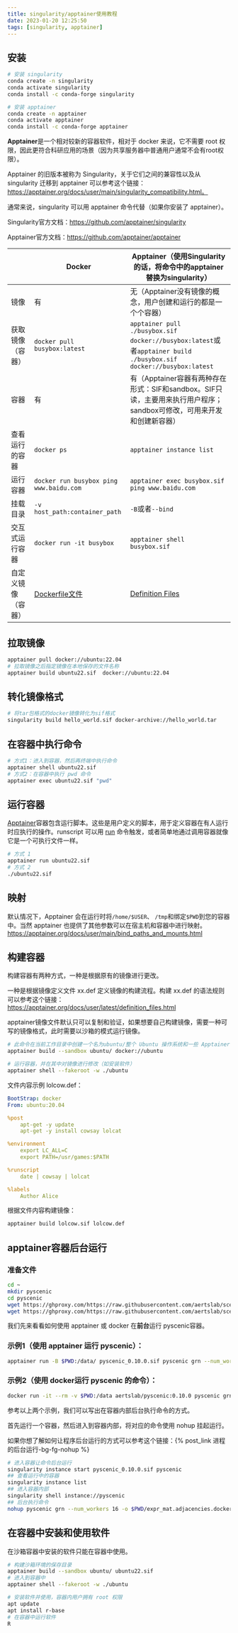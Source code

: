 ```yaml
---
title: singularity/apptainer使用教程
date: 2023-01-20 12:25:50
tags: [singularity, apptainer]
---
```


<!--more-->

## 安装

```bash
# 安装 singularity
conda create -n singularity
conda activate singularity
conda install -c conda-forge singularity

# 安装 apptainer
conda create -n apptainer
conda activate apptainer
conda install -c conda-forge apptainer
```

**Apptainer**是一个相对较新的容器软件，相对于 docker 来说，它不需要 root 权限，因此更符合科研应用的场景（因为共享服务器中普通用户通常不会有root权限）。

Apptainer 的旧版本被称为 Singularity，关于它们之间的兼容性以及从 singularity 迁移到 apptainer 可以参考这个链接：https://apptainer.org/docs/user/main/singularity_compatibility.html。

通常来说，singularity 可以用 apptainer 命令代替（如果你安装了 apptainer）。

Singularity官方文档：https://github.com/apptainer/singularity

Apptainer官方文档：https://github.com/apptainer/apptainer

|                    | Docker                                                       | Apptainer（使用Singularity的话，将命令中的apptainer替换为singularity） |
| ------------------ | ------------------------------------------------------------ | ------------------------------------------------------------ |
| 镜像               | 有                                                           | 无（Apptainer没有镜像的概念，用户创建和运行的都是一个个容器） |
| 获取镜像（容器）   | `docker pull busybox:latest`                                 | `apptainer pull ./busybox.sif docker://busybox:latest`或者`apptainer build ./busybox.sif docker://busybox:latest` |
| 容器               | 有                                                           | 有（Apptainer容器有两种存在形式：SIF和sandbox。SIF只读，主要用来执行用户程序；sandbox可修改，可用来开发和创建新容器） |
| 查看运行的容器     | `docker ps`                                                  | `apptainer instance list`                                    |
| 运行容器           | `docker run busybox ping www.baidu.com`                      | `apptainer exec busybox.sif ping www.baidu.com`              |
| 挂载目录           | `-v host_path:container_path`                                | `-B`或者`--bind`                                             |
| 交互式运行容器     | `docker run -it busybox`                                     | `apptainer shell busybox.sif`                                |
| 自定义镜像（容器） | [Dockerfile文件](https://www.runoob.com/docker/docker-dockerfile.html) | [Definition Files](https://docs.sylabs.io/guides/3.7/user-guide/definition_files.html) |

## 拉取镜像

```bash
apptainer pull docker://ubuntu:22.04
# 拉取镜像之后指定镜像在本地保存的文件名称
apptainer build ubuntu22.sif  docker://ubuntu:22.04
```

## 转化镜像格式

```bash
# 将tar包格式的docker镜像转化为sif格式
singularity build hello_world.sif docker-archive://hello_world.tar
```

## 在容器中执行命令

```bash
# 方式1：进入到容器，然后再终端中执行命令
apptainer shell ubuntu22.sif
# 方式2：在容器中执行 pwd 命令
apptainer exec ubuntu22.sif "pwd"
```

## 运行容器

[Apptainer](https://apptainer.org/docs/user/main/definition_files.html#runscript)容器包含运行脚本。这些是用户定义的脚本，用于定义容器在有人运行时应执行的操作。runscript 可以用 [run](https://apptainer.org/docs/user/main/cli/apptainer_run.html) 命令触发，或者简单地通过调用容器就像它是一个可执行文件一样。

```bash
# 方式 1
apptainer run ubuntu22.sif 
# 方式 2
./ubuntu22.sif
```

## 映射

默认情况下，Apptainer 会在运行时将`/home/$USER`、 `/tmp`和绑定`$PWD`到您的容器中。当然 apptainer 也提供了其他参数可以在宿主机和容器中进行映射。https://apptainer.org/docs/user/main/bind_paths_and_mounts.html

## 构建容器

构建容器有两种方式，一种是根据原有的镜像进行更改。

一种是根据镜像定义文件 xx.def 定义镜像的构建流程。构建 xx.def 的语法规则可以参考这个链接：https://apptainer.org/docs/user/latest/definition_files.html

apptainer镜像文件默认只可以复制和验证，如果想要自己构建镜像，需要一种可写的镜像格式，此时需要以沙箱的模式运行镜像。

```bash
# 此命令在当前工作目录中创建一个名为ubuntu/整个 Ubuntu 操作系统和一些 Apptainer 元数据的目录。
apptainer build --sandbox ubuntu/ docker://ubuntu

# 运行容器，并在其中对镜像进行修改（如安装软件）
apptainer shell --fakeroot -w ./ubuntu
```

文件内容示例 lolcow.def：

```yml
BootStrap: docker
From: ubuntu:20.04

%post
    apt-get -y update
    apt-get -y install cowsay lolcat

%environment
    export LC_ALL=C
    export PATH=/usr/games:$PATH

%runscript
    date | cowsay | lolcat

%labels
    Author Alice
```

根据文件内容构建镜像：

```bash
apptainer build lolcow.sif lolcow.def
```

## apptainer容器后台运行

### 准备文件

```bash
cd ~
mkdir pyscenic
cd pyscenic
wget https://ghproxy.com/https://raw.githubusercontent.com/aertslab/scenic-nf/master/example/expr_mat.tsv
wget https://ghproxy.com/https://raw.githubusercontent.com/aertslab/scenic-nf/master/example/allTFs_hg38.txt
```

我们先来看看如何使用 apptainer 或 docker 在**前台**运行 pyscenic容器。

### 示例1（使用 apptainer 运行 pyscenic）：

```bash
apptainer run -B $PWD:/data/ pyscenic_0.10.0.sif pyscenic grn --num_workers 5 --output /data/expr_mat.adjacencies.apptainer.tsv /data/expr_mat.tsv /data/allTFs_hg38.txt
```

### 示例2（使用 docker运行 pyscenic 的命令）：

```bash
docker run -it --rm -v $PWD:/data aertslab/pyscenic:0.10.0 pyscenic grn --num_workers 5 -o /data/expr_mat.adjacencies.docker.tsv /data/expr_mat.tsv /data/allTFs_hg38.txt
```

参考以上两个示例，我们可以写出在容器内部后台执行命令的方式。

首先运行一个容器，然后进入到容器内部，将对应的命令使用 nohup 挂起运行。

如果你想了解如何让程序后台运行的方式可以参考这个链接：{% post_link 进程的后台运行-bg-fg-nohup %}

```bash
# 进入容器让命令后台运行
singularity instance start pyscenic_0.10.0.sif pyscenic
## 查看运行中的容器
singularity instance list
## 进入容器内部
singularity shell instance://pyscenic
## 后台执行命令
nohup pyscenic grn --num_workers 16 -o $PWD/expr_mat.adjacencies.docker.tsv $PWD/expr_mat.tsv $PWD/allTFs_hg38.txt &
```

## 在容器中安装和使用软件

在沙箱容器中安装的软件只能在容器中使用。

```bash
# 构建沙箱环境的保存目录
apptainer build --sandbox ubuntu/ ubuntu22.sif
# 进入到容器中
apptainer shell --fakeroot -w ./ubuntu

# 安装软件并使用，容器内用户拥有 root 权限
apt update
apt install r-base
# 在容器中运行软件
R
```











